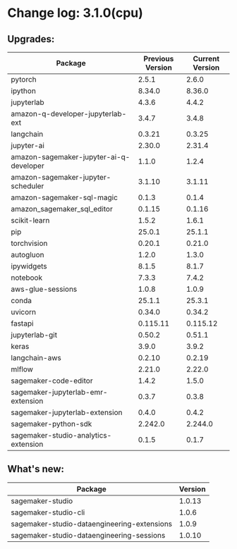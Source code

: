 # Change log: 3.1.0(cpu)

## Upgrades: 

Package | Previous Version | Current Version
---|---|---
pytorch|2.5.1|2.6.0
ipython|8.34.0|8.36.0
jupyterlab|4.3.6|4.4.2
amazon-q-developer-jupyterlab-ext|3.4.7|3.4.8
langchain|0.3.21|0.3.25
jupyter-ai|2.30.0|2.31.4
amazon-sagemaker-jupyter-ai-q-developer|1.1.0|1.2.4
amazon-sagemaker-jupyter-scheduler|3.1.10|3.1.11
amazon-sagemaker-sql-magic|0.1.3|0.1.4
amazon_sagemaker_sql_editor|0.1.15|0.1.16
scikit-learn|1.5.2|1.6.1
pip|25.0.1|25.1.1
torchvision|0.20.1|0.21.0
autogluon|1.2.0|1.3.0
ipywidgets|8.1.5|8.1.7
notebook|7.3.3|7.4.2
aws-glue-sessions|1.0.8|1.0.9
conda|25.1.1|25.3.1
uvicorn|0.34.0|0.34.2
fastapi|0.115.11|0.115.12
jupyterlab-git|0.50.2|0.51.1
keras|3.9.0|3.9.2
langchain-aws|0.2.10|0.2.19
mlflow|2.21.0|2.22.0
sagemaker-code-editor|1.4.2|1.5.0
sagemaker-jupyterlab-emr-extension|0.3.7|0.3.8
sagemaker-jupyterlab-extension|0.4.0|0.4.2
sagemaker-python-sdk|2.242.0|2.244.0
sagemaker-studio-analytics-extension|0.1.5|0.1.7

## What's new: 

Package | Version 
---|---
sagemaker-studio|1.0.13
sagemaker-studio-cli|1.0.6
sagemaker-studio-dataengineering-extensions|1.0.9
sagemaker-studio-dataengineering-sessions|1.0.10
